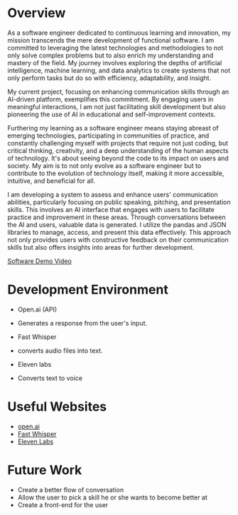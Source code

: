 # Overview

As a software engineer dedicated to continuous learning and innovation, my mission transcends the mere development of functional software. I am committed to leveraging the latest technologies and methodologies to not only solve complex problems but to also enrich my understanding and mastery of the field. My journey involves exploring the depths of artificial intelligence, machine learning, and data analytics to create systems that not only perform tasks but do so with efficiency, adaptability, and insight.

My current project, focusing on enhancing communication skills through an AI-driven platform, exemplifies this commitment. By engaging users in meaningful interactions, I am not just facilitating skill development but also pioneering the use of AI in educational and self-improvement contexts. 

Furthering my learning as a software engineer means staying abreast of emerging technologies, participating in communities of practice, and constantly challenging myself with projects that require not just coding, but critical thinking, creativity, and a deep understanding of the human aspects of technology. It's about seeing beyond the code to its impact on users and society. My aim is to not only evolve as a software engineer but to contribute to the evolution of technology itself, making it more accessible, intuitive, and beneficial for all.

I am developing a system to assess and enhance users' communication abilities, particularly focusing on public speaking, pitching, and presentation skills. This involves an AI interface that engages with users to facilitate practice and improvement in these areas. Through conversations between the AI and users, valuable data is generated. I utilize the pandas and JSON libraries to manage, access, and present this data effectively. This approach not only provides users with constructive feedback on their communication skills but also offers insights into areas for further development.

[Software Demo Video](http://youtube.link.goes.here)

# Development Environment

- Open.ai (API)
* Generates a response from the user's input.
- Fast Whisper
* converts audio files into text.
- Eleven labs
* Converts text to voice

# Useful Websites

- [open.ai](https://platform.openai.com/docs/introduction)
- [Fast Whisper](https://github.com/SYSTRAN/faster-whisper)
- [Eleven Labs](https://elevenlabs.io)

# Future Work

- Create a better flow of conversation
- Allow the user to pick a skill he or she wants to become better at
- Create a front-end for the user
